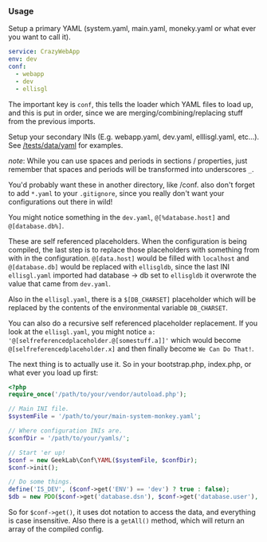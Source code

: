 ### Usage
Setup a primary YAML (system.yaml, main.yaml, moneky.yaml or what ever you want to call it).

```yml
service: CrazyWebApp
env: dev
conf:
  - webapp
  - dev
  - ellisgl
```

The important key is `conf`, this tells the loader which YAML files to load up, and this is put in order, since we are merging/combining/replacing stuff from the previous imports.

Setup your secondary INIs (E.g. webapp.yaml, dev.yaml, elllisgl.yaml, etc...). See [/tests/data/yaml](/tests/data/yaml) for examples.

_note_: While you can use spaces and periods in sections / properties, just remember that spaces and periods will be transformed into underscores `_`.

You'd probably want these in another directory, like /conf. also don't forget to add `*.yaml` to your `.gitignore`, since you really don't want your configurations out there in wild! 

You might notice something in the `dev.yaml`, `@[%database.host]` and `@[database.db%]`.

These are self referenced placeholders. When the configuration is being compiled, the last step is to replace those placeholders with something from with in the configuration. `@[data.host]` would be filled with `localhost` and  `@[database.db]` would be replaced with `ellisgldb`, since the last INI `ellisgl.yaml` imported had database -> db set to `ellisgldb` it overwrote the value that came from `dev.yaml`.

Also in the `ellisgl.yaml`, there is a `$[DB_CHARSET]` placeholder which will be replaced by the contents of the environmental variable `DB_CHARSET`.

You can also do a recursive self referenced placeholder replacement. If you look at the `ellisgl.yaml`, you might notice `a: '@[selfreferencedplaceholder.@[somestuff.a]]'` which would become `@[selfreferencedplaceholder.x]` and then finally become `We Can Do That!`. 

The next thing is to actually use it. So in your bootstrap.php, index.php, or what ever you load up first:

```PHP
<?php
require_once('/path/to/your/vendor/autoload.php');

// Main INI file.
$systemFile = '/path/to/your/main-system-monkey.yaml';

// Where configuration INIs are.
$confDir = '/path/to/your/yamls/';

// Start 'er up!
$conf = new GeekLab\Conf\YAML($systemFile, $confDir);
$conf->init();

// Do some things.
define('IS_DEV', ($conf->get('ENV') == 'dev') ? true : false);
$db = new PDO($conf->get('database.dsn'), $conf->get('database.user'), $conf->get('database.pass'));
```

So for `$conf->get()`, it uses dot notation to access the data, and everything is case insensitive. Also there is a `getAll()` method, which will return an array of the compiled config.
